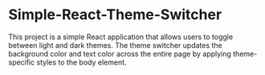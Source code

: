 # Simple-React-Theme-Switcher
This project is a simple React application that allows users to toggle between light and dark themes. The theme switcher updates the background color and text color across the entire page by applying theme-specific styles to the body element.

